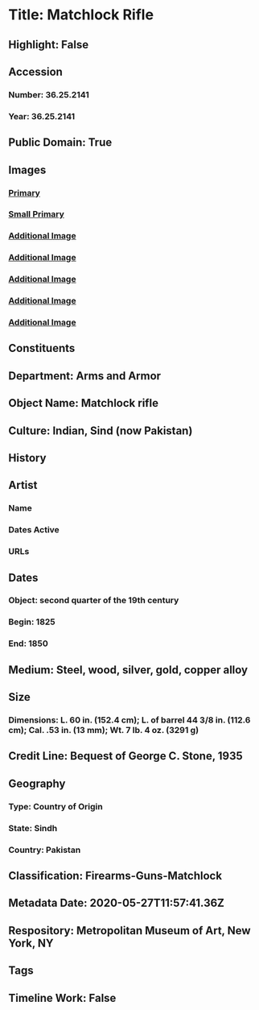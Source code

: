 # Title: Matchlock Rifle
## Highlight: False
## Accession
### Number: 36.25.2141
### Year: 36.25.2141
## Public Domain: True
## Images
### [Primary](https://images.metmuseum.org/CRDImages/aa/original/DP166307.jpg)
### [Small Primary](https://images.metmuseum.org/CRDImages/aa/web-large/DP166307.jpg)
### [Additional Image](https://images.metmuseum.org/CRDImages/aa/original/DP166302.jpg)
### [Additional Image](https://images.metmuseum.org/CRDImages/aa/original/DP166303.jpg)
### [Additional Image](https://images.metmuseum.org/CRDImages/aa/original/DP166304.jpg)
### [Additional Image](https://images.metmuseum.org/CRDImages/aa/original/DP166305.jpg)
### [Additional Image](https://images.metmuseum.org/CRDImages/aa/original/DP166306.jpg)
## Constituents
## Department: Arms and Armor
## Object Name: Matchlock rifle
## Culture: Indian, Sind (now Pakistan)
## History
## Artist
### Name
### Dates Active
### URLs
## Dates
### Object: second quarter of the 19th century
### Begin: 1825
### End: 1850
## Medium: Steel, wood, silver, gold, copper alloy
## Size
### Dimensions: L. 60 in. (152.4 cm); L. of barrel 44 3/8 in. (112.6 cm); Cal. .53 in. (13 mm); Wt. 7 lb. 4 oz. (3291 g)
## Credit Line: Bequest of George C. Stone, 1935
## Geography
### Type: Country of Origin
### State: Sindh
### Country: Pakistan
## Classification: Firearms-Guns-Matchlock
## Metadata Date: 2020-05-27T11:57:41.36Z
## Respository: Metropolitan Museum of Art, New York, NY
## Tags
## Timeline Work: False